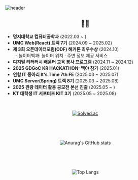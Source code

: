 ![header](https://capsule-render.vercel.app/api?type=waving&color=auto&height=300&section=header&text=Be%20patient&fontSize=90)

  
<div align="center" >
<h2>🍊🍊</h2>
<div align="left">

<ul>
  <li><b>명지대학교 컴퓨터공학과</b> (2022.03 ~ )</li>
  <li><b>UMC Web(React) 트랙 7기</b> (2024.09 ~ 2025.02)</li>
  <li>
    <b>제 3회 오픈데이터포럼(ODF) 해커톤 최우수상</b> (2024.10)<br>
    &nbsp;&nbsp;- 놀이터백과: 놀이터 위치 · 주변 정보 제공 서비스
  </li>
  <li><b>디지털 리터러시 배움터 교육 봉사 프로그램</b> (2024.11 ~ 2024.12)</li>
  <li><b>2025 GDGoC KR HACKATHON: 백야 참가</b> (2025.01)</li>
  <li><b>연합 IT 동아리 It's Time 7th FE</b> (2025.03 ~ 2025.07)</li>
  <li><b>UMC Server(Spring) 트랙 8기</b> (2025.03 ~ 2025.08)</li>
  <li><b>2025 관광 데이터 활용 공모전 본선 진출</b> (2025.05 ~ )</li>
  <li><b>KT 대학생 IT 서포터즈 KIT 3기</b> (2025.05 ~ 2025.08)</li>
</ul>

</div>
<br>

[![Solved.ac](http://mazassumnida.wtf/api/mini/generate_badge?boj=queem2)](https://solved.ac/queem2)

</div>

&nbsp;

&nbsp;

<div align="center">

![Anurag's GitHub stats](https://github-readme-stats.vercel.app/api?username=OrangeKim04&show_icons=true&theme=omni)

</div>

&nbsp;

&nbsp;

<div align="center">
  
![Top Langs](https://github-readme-stats.vercel.app/api/top-langs/?username=OrangeKim04&layout=compact&theme=omni)

</div>
